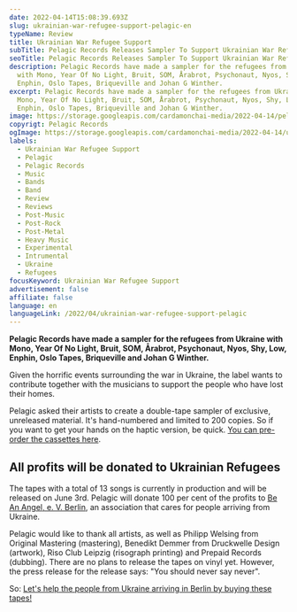 ```yaml
---
date: 2022-04-14T15:08:39.693Z
slug: ukrainian-war-refugee-support-pelagic-en
typeName: Review
title: Ukrainian War Refugee Support
subTitle: Pelagic Records Releases Sampler To Support Ukrainian War Refugees
seoTitle: Pelagic Records Releases Sampler To Support Ukrainian War Refugees
description: Pelagic Records have made a sampler for the refugees from Ukraine
  with Mono, Year Of No Light, Bruit, SOM, Årabrot, Psychonaut, Nyos, Shy, Low,
  Enphin, Oslo Tapes, Briqueville and Johan G Winther.
excerpt: Pelagic Records have made a sampler for the refugees from Ukraine with
  Mono, Year Of No Light, Bruit, SOM, Årabrot, Psychonaut, Nyos, Shy, Low,
  Enphin, Oslo Tapes, Briqueville and Johan G Winther.
image: https://storage.googleapis.com/cardamonchai-media/2022-04-14/pelagic-ukraine-jpeg-imagine-d8d8d8_9fa08e_701_800/640.webp
copyrigt: Pelagic Records
ogImage: https://storage.googleapis.com/cardamonchai-media/2022-04-14/ukrainian-war-refugee-support-pelagic-fb-png-imagine-e8f8f8_9aa286_1200_628/640.webp
labels:
  - Ukrainian War Refugee Support
  - Pelagic
  - Pelagic Records
  - Music
  - Bands
  - Band
  - Review
  - Reviews
  - Post-Music
  - Post-Rock
  - Post-Metal
  - Heavy Music
  - Experimental
  - Intrumental
  - Ukraine
  - Refugees
focusKeyword: Ukrainian War Refugee Support
advertisement: false
affiliate: false
language: en
languageLink: /2022/04/ukrainian-war-refugee-support-pelagic
---
```

**Pelagic Records have made a sampler for the refugees from Ukraine with Mono, Year Of No Light, Bruit, SOM, Årabrot, Psychonaut, Nyos, Shy, Low, Enphin, Oslo Tapes, Briqueville and Johan G Winther.**

Given the horrific events surrounding the war in Ukraine, the label wants to contribute together with the musicians to support the people who have lost their homes.

Pelagic asked their artists to create a double-tape sampler of exclusive, unreleased material. It's hand-numbered and limited to 200 copies. So if you want to get your hands on the haptic version, be quick. [You can pre-order the cassettes here](https://pelagic-records.com/product/pelagic-records-ukrainian-war-refugee-support-a-pelagic-compilation-2xtape/).

## All profits will be donated to Ukrainian Refugees

The tapes with a total of 13 songs is currently in production and will be released on June 3rd. Pelagic will donate 100 per cent of the profits to [Be An Angel, e. V. Berlin](https://beanangel.direct/en/), an association that cares for people arriving from Ukraine.

Pelagic would like to thank all artists, as well as Philipp Welsing from Original Mastering (mastering), Benedikt Demmer from Druckwelle Design (artwork), Riso Club Leipzig (risograph printing) and Prepaid Records (dubbing). There are no plans to release the tapes on vinyl yet. However, the press release for the release says: "You should never say never".

So: [Let's help the people from Ukraine arriving in Berlin by buying these tapes!](https://pelagic-records.com/product/pelagic-records-ukrainian-war-refugee-support-a-pelagic-compilation-2xtape/)

